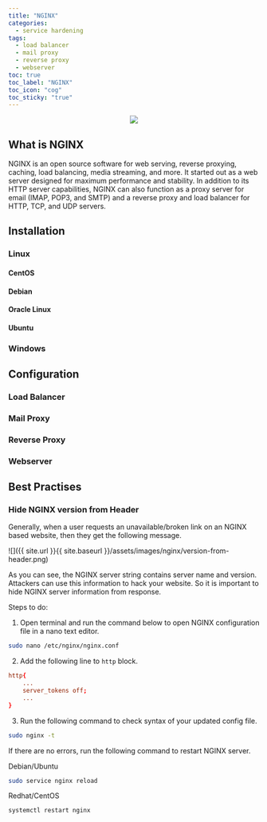 ```yaml
---
title: "NGINX"
categories:
  - service hardening
tags:
  - load balancer
  - mail proxy
  - reverse proxy
  - webserver
toc: true
toc_label: "NGINX"
toc_icon: "cog"
toc_sticky: "true"
---
```


<p align="center"> <img src="https://raw.githubusercontent.com/cryst4lliz3/cryst4lliz3.github.io/master/assets/images/nginx/nginx.png"></p>

## What is NGINX
NGINX is an open source software for web serving, reverse proxying, caching, load balancing, media streaming, and more. It started out as a web server designed for maximum performance and stability. In addition to its HTTP server capabilities, NGINX can also function as a proxy server for email (IMAP, POP3, and SMTP) and a reverse proxy and load balancer for HTTP, TCP, and UDP servers.

## Installation

### Linux

#### CentOS
#### Debian
#### Oracle Linux
#### Ubuntu

### Windows

## Configuration

### Load Balancer
### Mail Proxy
### Reverse Proxy
### Webserver

## Best Practises

### Hide NGINX version from Header

Generally, when a user requests an unavailable/broken link on an NGINX based website, then they get the following message.

![]({{ site.url }}{{ site.baseurl }}/assets/images/nginx/version-from-header.png)

As you can see, the NGINX server string contains server name and version. Attackers can use this information to hack your website. So it is important to hide NGINX server information from response.

Steps to do:

1. Open terminal and run the command below to open NGINX configuration file in a nano text editor.

```bash
sudo nano /etc/nginx/nginx.conf
```

2. Add the following line to `http` block. 

```conf
http{
    ...
    server_tokens off;
    ...
}
```

3. Run the following command to check syntax of your updated config file.

```bash
sudo nginx -t
```

If there are no errors, run the following command to restart NGINX server.

Debian/Ubuntu
```bash
sudo service nginx reload
```

Redhat/CentOS
```bash
systemctl restart nginx
```